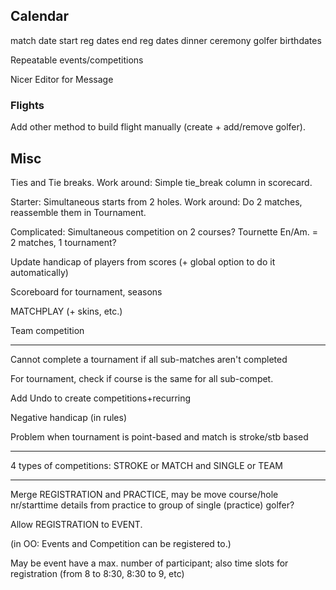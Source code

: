 Calendar
--------
match date
start reg dates
end reg dates
dinner
ceremony
golfer birthdates


Repeatable events/competitions


Nicer Editor for Message

### Flights

Add other method to build flight manually (create + add/remove golfer).


## Misc

Ties and Tie breaks. Work around: Simple tie_break column in scorecard.

Starter: Simultaneous starts from 2 holes. Work around: Do 2 matches, reassemble them in Tournament.

Complicated: Simultaneous competition on 2 courses? Tournette En/Am. = 2 matches, 1 tournament?

Update handicap of players from scores (+ global option to do it automatically)


Scoreboard for tournament, seasons



MATCHPLAY (+ skins, etc.)

Team competition


----

Cannot complete a tournament if all sub-matches aren't completed

For tournament, check if course is the same for all sub-compet.

Add Undo to create competitions+recurring

Negative handicap (in rules)


Problem when tournament is point-based and match is stroke/stb based

---------
4 types of competitions: STROKE or MATCH and SINGLE or TEAM


---------
Merge REGISTRATION and PRACTICE, may be move course/hole nr/starttime details from practice to group of single (practice) golfer?

Allow REGISTRATION to EVENT. 

(in OO: Events and Competition can be registered to.)

May be event have a max. number of participant; also time slots for registration (from 8 to 8:30, 8:30 to 9, etc)



